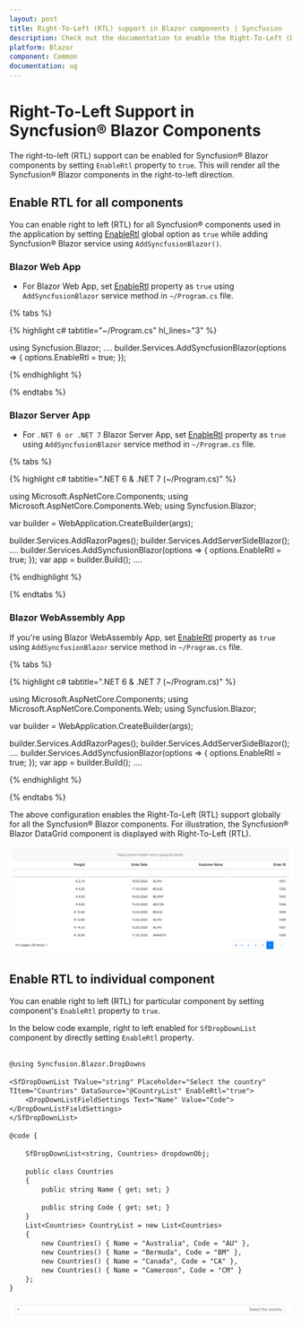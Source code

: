 ```yaml
---
layout: post
title: Right-To-Left (RTL) support in Blazor components | Syncfusion
description: Check out the documentation to enable the Right-To-Left (RTL) support for Syncfusion Blazor Components.
platform: Blazor
component: Common
documentation: ug
---
```


# Right-To-Left Support in Syncfusion&reg; Blazor Components

The right-to-left (RTL) support can be enabled for Syncfusion&reg; Blazor components by setting `EnableRtl` property to `true`. This will render all the Syncfusion&reg; Blazor components in the right-to-left direction.

## Enable RTL for all components

You can enable right to left (RTL) for all Syncfusion&reg; components used in the application by setting [EnableRtl](https://help.syncfusion.com/cr/blazor/Syncfusion.Blazor.GlobalOptions.html#Syncfusion_Blazor_GlobalOptions_EnableRtl) global option as `true` while adding Syncfusion&reg; Blazor service using `AddSyncfusionBlazor()`.

### Blazor Web App

* For  Blazor Web App, set [EnableRtl](https://help.syncfusion.com/cr/blazor/Syncfusion.Blazor.GlobalOptions.html#Syncfusion_Blazor_GlobalOptions_EnableRtl) property as `true` using `AddSyncfusionBlazor` service method in `~/Program.cs` file.

{% tabs %}

{% highlight c# tabtitle="~/Program.cs" hl_lines="3" %}

using Syncfusion.Blazor;
....
builder.Services.AddSyncfusionBlazor(options => { options.EnableRtl = true; });


{% endhighlight %}

{% endtabs %}

### Blazor Server App

* For `.NET 6 or .NET 7` Blazor Server App, set [EnableRtl](https://help.syncfusion.com/cr/blazor/Syncfusion.Blazor.GlobalOptions.html#Syncfusion_Blazor_GlobalOptions_EnableRtl) property as `true` using `AddSyncfusionBlazor` service method in `~/Program.cs` file.

{% tabs %}

{% highlight c# tabtitle=".NET 6 & .NET 7 (~/Program.cs)" %}

using Microsoft.AspNetCore.Components;
using Microsoft.AspNetCore.Components.Web;
using Syncfusion.Blazor;

var builder = WebApplication.CreateBuilder(args);

builder.Services.AddRazorPages();
builder.Services.AddServerSideBlazor();
....
builder.Services.AddSyncfusionBlazor(options => { options.EnableRtl = true; });
var app = builder.Build();
....

{% endhighlight %}

{% endtabs %}

### Blazor WebAssembly App

If you're using Blazor WebAssembly App, set [EnableRtl](https://help.syncfusion.com/cr/blazor/Syncfusion.Blazor.GlobalOptions.html#Syncfusion_Blazor_GlobalOptions_EnableRtl) property as `true` using `AddSyncfusionBlazor` service method in `~/Program.cs` file.

{% tabs %}

{% highlight c# tabtitle=".NET 6 & .NET 7 (~/Program.cs)" %}

using Microsoft.AspNetCore.Components;
using Microsoft.AspNetCore.Components.Web;
using Syncfusion.Blazor;

var builder = WebApplication.CreateBuilder(args);

builder.Services.AddRazorPages();
builder.Services.AddServerSideBlazor();
....
builder.Services.AddSyncfusionBlazor(options => { options.EnableRtl = true; });
var app = builder.Build();
....

{% endhighlight %}

{% endtabs %}

The above configuration enables the Right-To-Left (RTL) support globally for all the Syncfusion&reg; Blazor components. For illustration, the Syncfusion&reg; Blazor DataGrid component is displayed with Right-To-Left (RTL).

![Blazor Grid component is rendered from the right to left](images/rtegrid.png)

## Enable RTL to individual component

You can enable right to left (RTL) for particular component by setting component's `EnableRtl` property to `true`.

In the below code example, right to left enabled for `SfDropDownList` component by directly setting `EnableRtl` property.

```cshtml

@using Syncfusion.Blazor.DropDowns

<SfDropDownList TValue="string" Placeholder="Select the country" TItem="Countries" DataSource="@CountryList" EnableRtl="true">
    <DropDownListFieldSettings Text="Name" Value="Code"></DropDownListFieldSettings>
</SfDropDownList>

@code {

    SfDropDownList<string, Countries> dropdownObj;

    public class Countries
    {
        public string Name { get; set; }

        public string Code { get; set; }
    }
    List<Countries> CountryList = new List<Countries>
    {
        new Countries() { Name = "Australia", Code = "AU" },
        new Countries() { Name = "Bermuda", Code = "BM" },
        new Countries() { Name = "Canada", Code = "CA" },
        new Countries() { Name = "Cameroon", Code = "CM" }
    };
}

```

![Blazor component is rendered from the right-to-left](images/righttoleft.png)